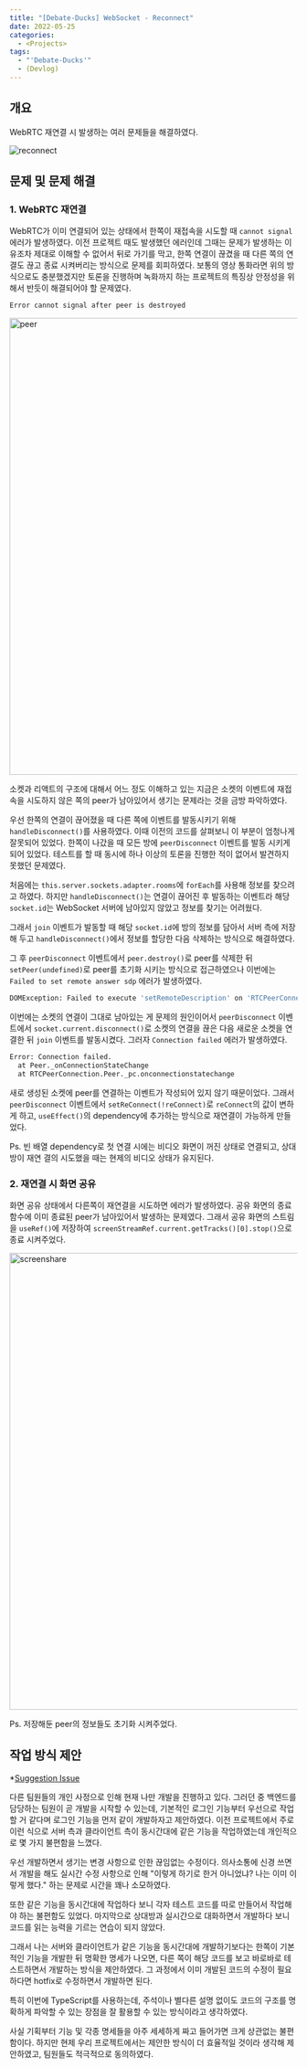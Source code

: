 ```yaml
---
title: "[Debate-Ducks] WebSocket - Reconnect"
date: 2022-05-25
categories:
  - <Projects>
tags:
  - "'Debate-Ducks'"
  - (Devlog)
---
```


## 개요

WebRTC 재연결 시 발생하는 여러 문제들을 해결하였다.

<img src="https://user-images.githubusercontent.com/84524514/170385170-08048515-eaea-4bf5-85c1-355e80a8957e.gif" alt="reconnect"></img>

## 문제 및 문제 해결

### 1. WebRTC 재연결

WebRTC가 이미 연결되어 있는 상태에서 한쪽이 재접속을 시도할 때 `cannot signal` 에러가 발생하였다. 이전 프로젝트 때도 발생했던 에러인데 그때는 문제가 발생하는 이유조차 제대로 이해할 수 없어서 뒤로 가기를 막고, 한쪽 연결이 끊겼을 때 다른 쪽의 연결도 끊고 종료 시켜버리는 방식으로 문제를 회피하였다. 보통의 영상 통화라면 위의 방식으로도 충분했겠지만 토론을 진행하며 녹화까지 하는 프로젝트의 특징상 안정성을 위해서 반듯이 해결되어야 할 문제였다.

```bash
Error cannot signal after peer is destroyed
```

<img width="800" alt="peer" src="https://user-images.githubusercontent.com/84524514/170372767-d1964811-287f-42c9-9872-759b7f99927b.png">

소켓과 리액트의 구조에 대해서 어느 정도 이해하고 있는 지금은 소켓의 이벤트에 재접속을 시도하지 않은 쪽의 peer가 남아있어서 생기는 문제라는 것을 금방 파악하였다.

우선 한쪽의 연결이 끊어졌을 때 다른 쪽에 이벤트를 발동시키기 위해 `handleDisconnect()`를 사용하였다. 이때 이전의 코드를 살펴보니 이 부분이 엄청나게 잘못되어 있었다. 한쪽이 나갔을 때 모든 방에 `peerDisconnect` 이벤트를 발동 시키게 되어 있었다. 테스트를 할 때 동시에 하나 이상의 토론을 진행한 적이 없어서 발견하지 못했던 문제였다.

처음에는 `this.server.sockets.adapter.rooms`에 `forEach`를 사용해 정보를 찾으려고 하였다. 하지만 `handleDisconnect()`는 연결이 끊어진 후 발동하는 이벤트라 해당 `socket.id`는 WebSocket 서버에 남아있지 않았고 정보를 찾기는 어려웠다.

그래서 `join` 이벤트가 발동할 때 해당 `socket.id`에 방의 정보를 담아서 서버 측에 저장해 두고 `handleDisconnect()`에서 정보를 할당한 다음 삭제하는 방식으로 해결하였다.

그 후 `peerDisconnect` 이벤트에서 `peer.destroy()`로 peer를 삭제한 뒤 `setPeer(undefined)`로 peer를 초기화 시키는 방식으로 접근하였으나 이번에는 `Failed to set remote answer sdp` 에러가 발생하였다.

```bash
DOMException: Failed to execute 'setRemoteDescription' on 'RTCPeerConnection': Failed to set remote answer sdp: Called in wrong state: stable
```

이번에는 소켓의 연결이 그대로 남아있는 게 문제의 원인이어서 `peerDisconnect` 이벤트에서 `socket.current.disconnect()`로 소켓의 연결을 끊은 다음 새로운 소켓을 연결한 뒤 `join` 이벤트를 발동시켰다. 그러자
`Connection failed` 에러가 발생하였다.

```bash
Error: Connection failed.
  at Peer._onConnectionStateChange
  at RTCPeerConnection.Peer._pc.onconnectionstatechange
```

새로 생성된 소켓에 peer를 연결하는 이벤트가 작성되어 있지 않기 때문이었다. 그래서 `peerDisconnect` 이벤트에서 `setReConnect(!reConnect)`로 `reConnect`의 값이 변하게 하고, `useEffect()`의 dependency에 추가하는 방식으로 재연결이 가능하게 만들었다.

Ps. 빈 배열 dependency로 첫 연결 시에는 비디오 화면이 꺼진 상태로 연결되고, 상대방이 재연 결의 시도했을 때는 현제의 비디오 상태가 유지된다.

### 2. 재연결 시 화면 공유

화면 공유 상태에서 다른쪽이 재연결을 시도하면 에러가 발생하였다. 공유 화면의 종료 함수에 이미 종료된 peer가 남아있어서 발생하는 문제였다. 그래서 공유 화면의 스트림을 `useRef()`에 저장하여 `screenStreamRef.current.getTracks()[0].stop()`으로 종료 시켜주었다.

<img width="800" alt="screenshare" src="https://user-images.githubusercontent.com/84524514/170372966-b59370d6-aa5e-47b7-82fa-07e276115632.png">

Ps. 저장해둔 peer의 정보들도 초기화 시켜주었다.

## 작업 방식 제안

\*[Suggestion Issue](https://github.com/SuSang-YuHee/Debate-Ducks-Client/issues/20)

다른 팀원들의 개인 사정으로 인해 현재 나만 개발을 진행하고 있다. 그러던 중 백엔드를 담당하는 팀원이 곧 개발을 시작할 수 있는데, 기본적인 로그인 기능부터 우선으로 작업할 거 같다며 로그인 기능을 먼저 같이 개발하자고 제안하였다. 이전 프로젝트에서 주로 이런 식으로 서버 측과 클라이언트 측이 동시간대에 같은 기능을 작업하였는데 개인적으로 몇 가지 불편함을 느꼈다.

우선 개발하면서 생기는 변경 사항으로 인한 끊임없는 수정이다. 의사소통에 신경 쓰면서 개발을 해도 실시간 수정 사항으로 인해 "이렇게 하기로 한거 아니었냐? 나는 이미 이렇게 했다." 하는 문제로 시간을 꽤나 소모하였다.

또한 같은 기능을 동시간대에 작업하다 보니 각자 테스트 코드를 따로 만들어서 작업해야 하는 불편함도 있었다. 마지막으로 상대방과 실시간으로 대화하면서 개발하다 보니 코드를 읽는 능력을 기르는 연습이 되지 않았다.

그래서 나는 서버와 클라이언트가 같은 기능을 동시간대에 개발하기보다는 한쪽이 기본적인 기능을 개발한 뒤 명확한 명세가 나오면, 다른 쪽이 해당 코드를 보고 바로바로 테스트하면서 개발하는 방식을 제안하였다. 그 과정에서 이미 개발된 코드의 수정이 필요하다면 hotfix로 수정하면서 개발하면 된다.

특히 이번에 TypeScript를 사용하는데, 주석이나 별다른 설명 없이도 코드의 구조를 명확하게 파악할 수 있는 장점을 잘 활용할 수 있는 방식이라고 생각하였다.

사실 기획부터 기능 및 각종 명세들을 아주 세세하게 짜고 들어가면 크게 상관없는 불편함이다. 하지만 현제 우리 프로젝트에서는 제안한 방식이 더 효율적일 것이라 생각해 제안하였고, 팀원들도 적극적으로 동의하였다.
